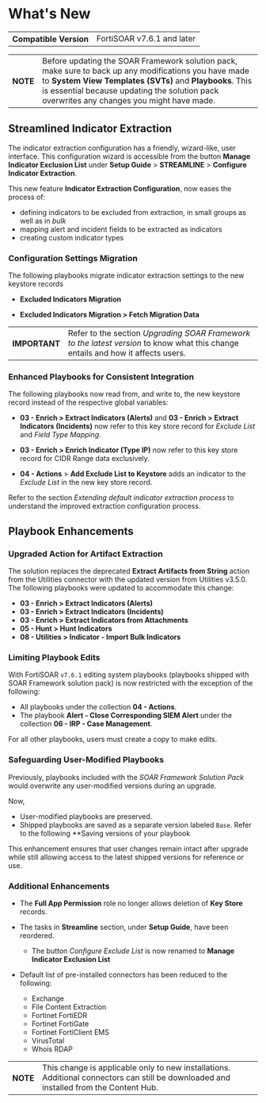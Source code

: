 # What's New

<table>
    <tr>
        <th>Compatible Version</th>
        <td>FortiSOAR v7.6.1 and later</td>
    </tr>
</table>

<table>
    <th>NOTE</th>
    <td>Before updating the SOAR Framework solution pack, make sure to back up any modifications you have made to <strong>System View Templates (SVTs)</strong> and <strong>Playbooks</strong>. This is essential because updating the solution pack overwrites any changes you might have made.
    </td>
</table>

## Streamlined Indicator Extraction

The indicator extraction configuration has a friendly, wizard-like, user interface. This configuration wizard is accessible from the button **Manage Indicator Exclusion List** under **Setup Guide** > **STREAMLINE** > **Configure Indicator Extraction**.

This new feature **Indicator Extraction Configuration**, now eases the process of:

- defining indicators to be excluded from extraction, in small groups as well as in *bulk*
- mapping alert and incident fields to be extracted as indicators
- creating custom indicator types

### Configuration Settings Migration

The following playbooks migrate indicator extraction settings to the new keystore records

- **Excluded Indicators Migration**

- **Excluded Indicators Migration > Fetch Migration Data**

<table>
    <th>IMPORTANT</th>
    <td>Refer to the section <em>Upgrading SOAR Framework to the latest version</em> to know what this change entails and how it affects users.</td>
</table>

### Enhanced Playbooks for Consistent Integration

The following playbooks now read from, and write to, the new keystore record instead of the respective global variables:

- **03 - Enrich > Extract Indicators (Alerts)** and **03 - Enrich > Extract Indicators (Incidents)** now refer to this key store record for *Exclude List* and *Field Type Mapping*.

- **03 - Enrich > Enrich Indicator (Type IP)** now refer to this key store record for CIDR Range data exclusively.

- **04 - Actions** > **Add Exclude List to Keystore** adds an indicator to the *Exclude List* in the new key store record.

Refer to the section *Extending default indicator extraction process* to understand the improved extraction configuration process.

## Playbook Enhancements

### Upgraded Action for Artifact Extraction

The solution replaces the deprecated **Extract Artifacts from String** action from the Utilities connector with the updated version from Utilities v3.5.0. The following playbooks were updated to accommodate this change:

- **03 - Enrich > Extract Indicators (Alerts)**
- **03 - Enrich > Extract Indicators (Incidents)**
- **03 - Enrich > Extract Indicators from Attachments**
- **05 - Hunt > Hunt Indicators**
- **08 - Utilities > Indicator - Import Bulk Indicators**

### Limiting Playbook Edits

With FortiSOAR `v7.6.1` editing system playbooks (playbooks shipped with SOAR Framework solution pack) is now restricted with the exception of the following:

- All playbooks under the collection **04 - Actions**.
- The playbook  **Alert - Close Corresponding SIEM Alert** under the collection **06 - IRP - Case Management**.

For all other playbooks, users must create a copy to make edits.

### Safeguarding User-Modified Playbooks

Previously, playbooks included with the *SOAR Framework Solution Pack* would overwrite any user-modified versions during an upgrade.

Now,
- User-modified playbooks are preserved.
- Shipped playbooks are saved as a separate version labeled `Base`. Refer to the following **Saving versions of your playbook

This enhancement ensures that user changes remain intact after upgrade while still allowing access to the latest shipped versions for reference or use.

### Additional Enhancements

- The **Full App Permission** role no longer allows deletion of **Key Store** records.

- The tasks in **Streamline** section, under **Setup Guide**, have been reordered.
    - The button *Configure Exclude List* is now renamed to **Manage Indicator Exclusion List**  

- Default list of pre-installed connectors has been reduced to the following:

    - Exchange
    - File Content Extraction
    - Fortinet FortiEDR
    - Fortinet FortiGate
    - Fortinet FortiClient EMS
    - VirusTotal
    - Whois RDAP

<table>
    <th>NOTE</th>
    <td>This change is applicable only to new installations. Additional connectors can still be downloaded and installed from the Content Hub.</td>
</table>
